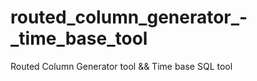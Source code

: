 # routed_column_generator_-_time_base_tool
Routed Column Generator tool &amp;&amp; Time base SQL tool
